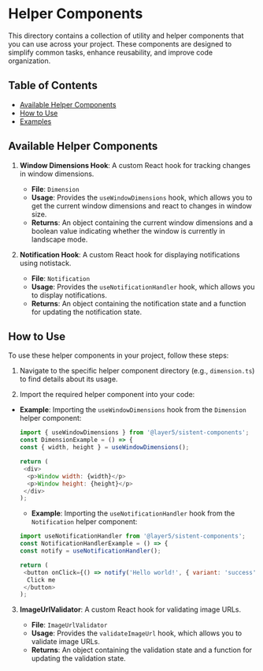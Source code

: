 # Helper Components

This directory contains a collection of utility and helper components that you can use across your project. These components are designed to simplify common tasks, enhance reusability, and improve code organization.

## Table of Contents

- [Available Helper Components](#available-helper-components)
- [How to Use](#how-to-use)
- [Examples](#examples)

## Available Helper Components

1. **Window Dimensions Hook**: A custom React hook for tracking changes in window dimensions.

   - **File**: `Dimension`
   - **Usage**: Provides the `useWindowDimensions` hook, which allows you to get the current window dimensions and react to changes in window size.
   - **Returns**: An object containing the current window dimensions and a boolean value indicating whether the window is currently in landscape mode.

2. **Notification Hook**: A custom React hook for displaying notifications using notistack.

   - **File**: `Notification`
   - **Usage**: Provides the `useNotificationHandler` hook, which allows you to display notifications.
   - **Returns**: An object containing the notification state and a function for updating the notification state.

## How to Use

To use these helper components in your project, follow these steps:

1. Navigate to the specific helper component directory (e.g., `dimension.ts`) to find details about its usage.

2. Import the required helper component into your code:

- **Example**: Importing the `useWindowDimensions` hook from the `Dimension` helper component:

  ```javascript
  import { useWindowDimensions } from '@layer5/sistent-components';
  const DimensionExample = () => {
  const { width, height } = useWindowDimensions();

  return (
   <div>
    <p>Window width: {width}</p>
    <p>Window height: {height}</p>
   </div>
  );
  ```

  - **Example**: Importing the `useNotificationHandler` hook from the `Notification` helper component:

  ```javascript
  import useNotificationHandler from '@layer5/sistent-components';
  const NotificationHandlerExample = () => {
  const notify = useNotificationHandler();

  return (
   <button onClick={() => notify('Hello world!', { variant: 'success' })}>
    Click me
   </button>
  );
  ```

3. **ImageUrlValidator**: A custom React hook for validating image URLs.

   - **File**: `ImageUrlValidator`
   - **Usage**: Provides the `validateImageUrl` hook, which allows you to validate image URLs.
   - **Returns**: An object containing the validation state and a function for updating the validation state.

